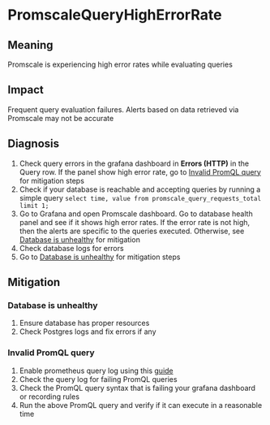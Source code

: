 # PromscaleQueryHighErrorRate

## Meaning

Promscale is experiencing high error rates while evaluating queries

## Impact

Frequent query evaluation failures. Alerts based on data retrieved via Promscale may not be accurate

## Diagnosis
1. Check query errors in the grafana dashboard in **Errors (HTTP)** in the Query row. If the panel show high error rate, go to [Invalid PromQL query](#invalid-promql-query) for mitigation steps
2. Check if your database is reachable and accepting queries by running a simple query `select time, value from promscale_query_requests_total limit 1;`
3. Go to Grafana and open Promscale dashboard. Go to database health panel and see if it shows high error rates. If the error rate is not high, then the alerts are specific to the queries executed. Otherwise, see [Database is unhealthy](#database-is-unhealthy) for mitigation
4. Check database logs for errors
5. Go to [Database is unhealthy](#database-is-unhealthy) for mitigation steps

## Mitigation

### Database is unhealthy
1. Ensure database has proper resources
2. Check Postgres logs and fix errors if any

### Invalid PromQL query
1. Enable prometheus query log using this [guide](https://prometheus.io/docs/guides/query-log/#enable-the-query-log)
2. Check the query log for failing PromQL queries
3. Check the PromQL query syntax that is failing your grafana dashboard or recording rules
4. Run the above PromQL query and verify if it can execute in a reasonable time
